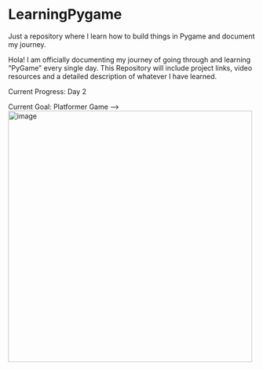 # LearningPygame
Just a repository where I learn how to build things in Pygame and document my journey.

Hola! I am officially documenting my journey of going through and learning "PyGame" every single day.
This Repository will include project links, video resources and a detailed description of whatever I have learned.

Current Progress:
Day 2

Current Goal:
Platformer Game -->
<img width="497" height="513" alt="image" src="https://github.com/user-attachments/assets/da9fc86c-5a3f-4c3b-80ca-a69e070e4d33" />
